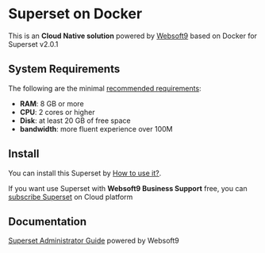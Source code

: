 # Superset on Docker  

This is an **Cloud Native solution** powered by [Websoft9](https://www.websoft9.com) based on Docker for Superset v2.0.1

## System Requirements

The following are the minimal [recommended requirements](https://superset.apache.org/docs/installation/installing-superset-using-docker-compose):

* **RAM**: 8 GB or more
* **CPU**: 2 cores or higher
* **Disk**: at least 20 GB of free space
* **bandwidth**: more fluent experience over 100M  

## Install

You can install this Superset by [How to use it?](https://github.com/Websoft9/docker-library#how-to-use-it).   

If you want use Superset with **Websoft9 Business Support** free, you can [subscribe Superset](https://www.websoft9.com/apps) on Cloud platform

## Documentation

[Superset Administrator Guide](https://support.websoft9.com/docs/superset) powered by Websoft9
